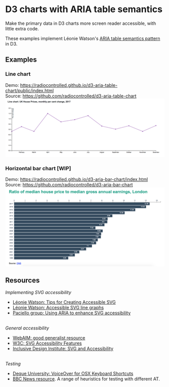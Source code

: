 # D3 charts with ARIA table semantics
Make the primary data in D3 charts more screen reader accessible, with little extra code. 

These examples implement Léonie Watson's <a href="https://tink.uk/accessible-svg-line-graphs/">ARIA table semantics pattern</a> in D3.

## Examples 

### Line chart 
Demo: https://radiocontrolled.github.io/d3-aria-table-chart/public/index.html<br/>
Source: https://github.com/radiocontrolled/d3-aria-table-chart<br/>
<img src="https://raw.githubusercontent.com/radiocontrolled/d3-a11y-charts/master/assets/Screen%20Shot%202018-10-26%20at%202.07.48%20PM.png" alt="line chart depicting UK house prices' monthly per cent change in 2017"/>



### Horizontal bar chart [WIP]
Demo: https://radiocontrolled.github.io/d3-aria-bar-chart/index.html<br/>
Source: https://github.com/radiocontrolled/d3-aria-bar-chart<br/>
<img src="https://raw.githubusercontent.com/radiocontrolled/d3-a11y-charts/master/assets/Screen%20Shot%202018-10-26%20at%201.50.25%20PM.png" alt="bar chart depicting ratio of median house prices to median gross annual earnings 2017"/>

## Resources
*Implementing SVG accessibility*
* <a href="https://www.sitepoint.com/tips-accessible-svg/">Léonie Watson: Tips for Creating Accessible SVG</a>
* <a href="https://tink.uk/accessible-svg-line-graphs/">Léonie Watson: Accessible SVG line graphs</a>
* <a href="https://developer.paciellogroup.com/blog/2013/12/using-aria-enhance-svg-accessibility/">Paciello group: Using ARIA to enhance SVG accessibility</a><br/><br/>

*General accessibility*
* <a href="https://webaim.org/">WebAIM: good generalist resource</a>
* <a href="https://www.w3.org/TR/SVG/access.html">W3C: SVG Accessibility Features</a>
* <a href="https://handbook.floeproject.org/SVGAndAccessibility.html">Inclusive Design Institute: SVG and Accessibility</a><br/><br/>

*Testing*
* <a href="https://dequeuniversity.com/screenreaders/voiceover-keyboard-shortcuts">Deque University: VoiceOver for OSX Keyboard Shortcuts</a>
* <a href="https://bbc-news.github.io/accessibility-news-and-you/accessibility-news-and-developers">BBC News resource</a>. A range of heuristics for testing with different AT. 


